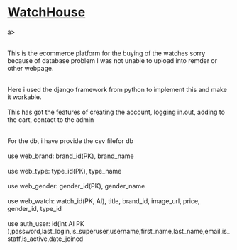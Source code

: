 <html>
  
<body>
  <a href = "https://watchhouse.onrender.com"><h1>WatchHouse</h1></a>a><br><br>

  
This is the ecommerce platform for the buying of the watches sorry because of database problem I was not unable to upload into remder or other webpage.<br><br>

Here i used the django framework from python to implement this and make it workable.<br><br>
This has got the features of creating the account, logging in.out, adding to the cart, contact to the admin<br><br>

For the db, i have provide the csv filefor db<br><br>
use web_brand: brand_id(PK), brand_name<br><br>
use web_type: type_id(PK), type_name<br><br>
use web_gender: gender_id(PK), gender_name<br><br>
use web_watch: watch_id(PK, AI), title, brand_id, image_url, price, gender_id, type_id<br><br>
use auth_user: id(int AI PK ),password,last_login,is_superuser,username,first_name,last_name,email,is_staff,is_active,date_joined<br><br>

</body>
</html>
